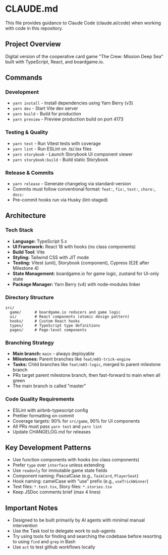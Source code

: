 # CLAUDE.md

This file provides guidance to Claude Code (claude.ai/code) when working with code in this repository.

## Project Overview

Digital version of the cooperative card game "The Crew: Mission Deep Sea" built with TypeScript, React, and boardgame.io.

## Commands

### Development

- `yarn install` - Install dependencies using Yarn Berry (v3)
- `yarn dev` - Start Vite dev server
- `yarn build` - Build for production
- `yarn preview` - Preview production build on port 4173

### Testing & Quality

- `yarn test` - Run Vitest tests with coverage
- `yarn lint` - Run ESLint on .ts/.tsx files
- `yarn storybook` - Launch Storybook UI component viewer
- `yarn storybook:build` - Build static Storybook

### Release & Commits

- `yarn release` - Generate changelog via standard-version
- Commits must follow conventional format: `feat:`, `fix:`, `test:`, `chore:`, `docs:`
- Pre-commit hooks run via Husky (lint-staged)

## Architecture

### Tech Stack

- **Language:** TypeScript 5.x
- **UI Framework:** React 18 with hooks (no class components)
- **Build Tool:** Vite
- **Styling:** Tailwind CSS with JIT mode
- **Testing:** Vitest (unit), Storybook (component), Cypress (E2E after Milestone 4)
- **State Management:** boardgame.io for game logic, zustand for UI-only state
- **Package Manager:** Yarn Berry (v4) with node-modules linker

### Directory Structure

```
src/
  game/      # boardgame.io reducers and game logic
  ui/        # React components (atomic design pattern)
  hooks/     # Custom React hooks
  types/     # TypeScript type definitions
  pages/     # Page-level components
```

### Branching Strategy

- **Main branch:** `main` - always deployable
- **Milestones:** Parent branches like `feat/m03-trick-engine`
- **Tasks:** Child branches like `feat/m03-logic`, merged to parent milestone branch
- PRs target parent milestone branch, then fast-forward to main when all green
- The main branch is called "master"

### Code Quality Requirements

- ESLint with airbnb-typescript config
- Prettier formatting on commit
- Coverage targets: 90% for `src/game`, 90% for UI components
- All PRs must pass `yarn test` and `yarn lint`
- Update CHANGELOG.md for releases

## Key Development Patterns

- Use function components with hooks (no class components)
- Prefer `type` over `interface` unless extending
- Use `readonly` for immutable game state fields
- Component naming: PascalCase (e.g., `TaskCard`, `PlayerSeat`)
- Hook naming: camelCase with "use" prefix (e.g., `useTrickWinner`)
- Test files: `*.test.tsx`, Story files: `*.stories.tsx`
- Keep JSDoc comments brief (max 4 lines)

## Important Notes

- Designed to be built primarily by AI agents with minimal manual intervention
- Use the Task tool to delegate work to sub-agents
- Try using tools for finding and searching the codebase before resorting to using `find` and `grep` in Bash
- Use `act` to test github workflows locally
